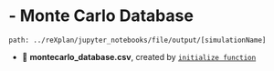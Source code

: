 # - Monte Carlo Database
```
path: ../reXplan/jupyter_notebooks/file/output/[simulationName]
```
- 🔰 **montecarlo_database.csv**, created by [`initialize function`](../functions/userfunctions.md#initialize-functions)




